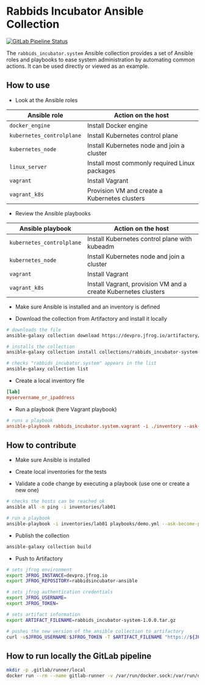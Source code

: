 # Rabbids Incubator Ansible Collection

[![GitLab Pipeline Status](https://gitlab.com/rabbids-incubator/ansible-system-collection/badges/main/pipeline.svg)](https://gitlab.com/rabbids-incubator/ansible-system-collection/-/pipelines)

The `rabbids_incubator.system` Ansible collection provides a set of Ansible roles and playbooks to ease system administration by automating common actions. It can be used directly or viewed as an example.

## How to use

* Look at the Ansible roles

Ansible role | Action on the host
------------ | ------------------
`docker_engine` | Install Docker engine
`kubernetes_controlplane` | Install Kubernetes control plane
`kubernetes_node` | Install Kubernetes node and join a cluster
`linux_server` | Install most commonly required Linux packages
`vagrant` | Install Vagrant
`vagrant_k8s` | Provision VM and create a Kubernetes clusters

* Review the Ansible playbooks

Ansible playbook | Action on the host
---------------- | ------------------
`kubernetes_controlplane` | Install Kubernetes control plane with kubeadm
`kubernetes_node` | Install Kubernetes node and join a cluster
`vagrant` | Install Vagrant
`vagrant_k8s` | Install Vagrant, provision VM and a create Kubernetes clusters

* Make sure Ansible is installed and an inventory is defined

* Download the collection from Artifactory and install it locally

```bash
# downloads the file
ansible-galaxy collection download https://devpro.jfrog.io/artifactory/rabbidsincubator-ansible/rabbids_incubator-system-1.0.0.tar.gz

# installs the collection
ansible-galaxy collection install collections/rabbids_incubator-system-1.0.0.tar.gz

# checks "rabbids_incubator.system" appears in the list
ansible-galaxy collection list
```

* Create a local inventory file

```ini
[lab]
myservername_or_ipaddress
```

* Run a playbook (here Vagrant playbook)

```ini
# runs a playbook
ansible-playbook rabbids_incubator.system.vagrant -i ./inventory --ask-become-pass
```

## How to contribute

* Make sure Ansible is installed

* Create local inventories for the tests

* Validate a code change by executing a playbook (use one or create a new one)

```bash
# checks the hosts can be reached ok
ansible all -m ping -i inventories/lab01

# run a playbook
ansible-playbook -i inventories/lab01 playbooks/demo.yml --ask-become-pass
```

* Publish the collection

```bash
ansible-galaxy collection build
```

* Push to Artifactory

```bash
# sets jfrog environment
export JFROG_INSTANCE=devpro.jfrog.io
export JFROG_REPOSITORY=rabbidsincubator-ansible

# sets jfrog authentication credentials
export JFROG_USERNAME=
export JFROG_TOKEN=

# sets artifact information
export ARTIFACT_FILENAME=rabbids_incubator-system-1.0.0.tar.gz

# pushes the new version of the ansible collection to artifactory
curl -u$JFROG_USERNAME:$JFROG_TOKEN -T $ARTIFACT_FILENAME "https://${JFROG_INSTANCE}/artifactory/${JFROG_REPOSITORY}/${ARTIFACT_FILENAME}"
```

## How to run locally the GitLab pipeline

```bash
mkdir -p .gitlab/runner/local
docker run --rm --name gitlab-runner -v /var/run/docker.sock:/var/run/docker.sock -v $PWD/.gitlab/runner/local/config:/etc/gitlab-runner -v $PWD:$PWD --workdir $PWD gitlab/gitlab-runner exec shell ci
```
